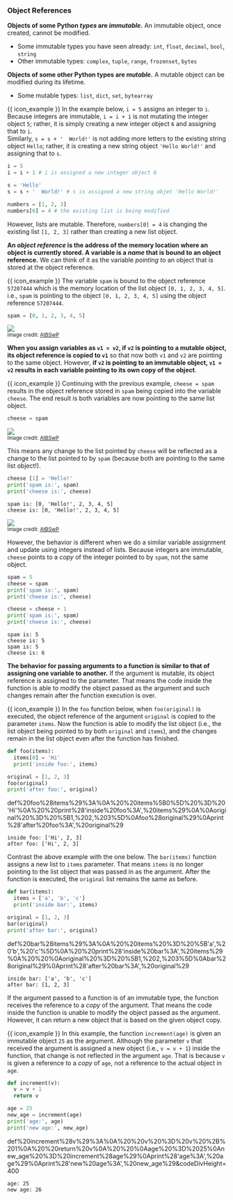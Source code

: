 ### Object References

**Objects of some Python _types_ are _immutable_.** An immutable object, once created, cannot be modified.

* Some immutable types you have seen already: `int`, `float`, `decimal`, `bool`, `string`
* Other immutable types: `complex`, `tuple`, `range`, `frozenset`, `bytes`


**Objects of some other Python types are _mutable_.** A mutable object can be modified during its lifetime.

* Some mutable types: `list`, `dict`, `set`, `bytearray`

<tip-box> 

{{ icon_example }} In the example below, `i = 5` assigns an integer to `i`. Because integers are immutable, `i = i + 1` is not mutating the integer object `5`; rather, it is simply creating a new integer object `6` and assigning that to `i`.<br>
Similarly, `s = s + '  World!'` is not adding more letters to the existing string object `Hello`; rather, it is creating a new string object `'Hello World!'` and assigning that to `s`.

```python
i = 5
i = i + 1 # i is assigned a new integer object 6

s = 'Hello'
s = s + '  World!' # s is assigned a new string objet 'Hello World!'

numbers = [1, 2, 3]
numbers[0] = 4 # the existing list is being modified
```

However, lists are mutable. Therefore, `numbers[0] = 4` is changing the existing list `[1, 2, 3]` rather than creating a new list object.

</tip-box>

 **An _object reference_ is the address of the memory location where an object is currently stored. A variable is a _name_ that is bound to an object reference.** We can think of it as the variable _pointing to_ an object that is stored at the object reference.

<tip-box> 

{{ icon_example }} The variable `spam` is bound to the object reference `57207444` which is the memory location of the list object `[0, 1, 2, 3, 4, 5]`. i.e., `spam` is pointing to the object `[0, 1, 2, 3, 4, 5]` using the object reference `57207444`.

```python
spam = [0, 1, 2, 3, 4, 5]
```
![](https://automatetheboringstuff.com/images/000081.jpg)<br>
<sub>Image credit: [AtBSwP](https://automatetheboringstuff.com)</sub>

</tip-box>

**When you assign variables as `v1 = v2`, if `v2` is pointing to a mutable object, its object reference is copied to `v1`** so that now both `v1` and `v2` are pointing to the same object. However, **if `v2` is pointing to an immutable object, `v1 = v2` results in each variable pointing to its own copy of the object**.

<tip-box> 

{{ icon_example }} Continuing with the previous example, `cheese = spam` results in the object reference stored in `spam` being copied into the variable `cheese`. The end result is both variables are now pointing to the same list object.

```python
cheese = spam
```

![](http://automatetheboringstuff.com/images/000082.jpg)<br>
<sub>Image credit: [AtBSwP](https://automatetheboringstuff.com)</sub>

This means any change to the list pointed by `cheese` will be reflected as a change to the list pointed to by `spam` (because both are pointing to the same list object!).

<include src="inputOutput.md" boilerplate>
<span id="input">

```python
cheese [1] = 'Hello!'
print('spam is:', spam)
print('cheese is:', cheese)
```
</span>
<span id="output">

```
spam is: [0, 'Hello!', 2, 3, 4, 5]
cheese is: [0, 'Hello!', 2, 3, 4, 5]
```
</span>
</include>

![](http://automatetheboringstuff.com/images/000071.jpg)<br>
<sub>Image credit: [AtBSwP](https://automatetheboringstuff.com)</sub>

However, the behavior is different when we do a similar variable assignment and update using integers instead of lists. Because integers are immutable, `cheese` points to a _copy_ of the integer pointed to by `spam`, not the same object.

<include src="inputOutput.md" boilerplate>
<span id="input">

```python
spam = 5
cheese = spam
print('spam is:', spam)
print('cheese is:', cheese)

cheese = cheese + 1
print('spam is:', spam)
print('cheese is:', cheese)
```
</span>
<span id="output">

```
spam is: 5
cheese is: 5
spam is: 5
cheese is: 6
```
</span>
</include>

</tip-box>

**The behavior for passing arguments to a function is similar to that of assigning one variable to another.** If the argument is mutable, its object reference is assigned to the parameter. That means the code inside the function is able to modify the object passed as the argument and such changes remain after the function execution is over. 

<tip-box> 

{{ icon_example }} In the `foo` function below, when `foo(original)` is executed, the object reference of the argument `original` is copied to the parameter `items`.  Now the function is able to modify the list object (i.e., the list object being pointed to by both `original` and `items`), and the changes remain in the list object even after the function has finished.

<include src="inputOutput.md" boilerplate>
<span id="input">

```python
def foo(items):
  items[0] = 'Hi'
  print('inside foo:', items)

original = [1, 2, 3]
foo(original)
print('after foo:', original)
```
</span>
<span id="output">
<include src="visualize.md" boilerplate >
  <span id="code">def%20foo%28items%29%3A%0A%20%20items%5B0%5D%20%3D%20'Hi'%0A%20%20print%28'inside%20foo%3A',%20items%29%0A%0Aoriginal%20%3D%20%5B1,%202,%203%5D%0Afoo%28original%29%0Aprint%28'after%20foo%3A',%20original%29</span>
</include>
<br>

```
inside foo: ['Hi', 2, 3]
after foo: ['Hi', 2, 3]
```
</span>
</include>

Contrast the above example with the one below. The `bar(items)` function assigns a new list to `items` parameter. That means `items` is no longer pointing to the list object that was passed in as the argument. After the function is executed, the `original` list remains the same as before.

<include src="inputOutput.md" boilerplate>
<span id="input">

```python
def bar(items):
  items = ['a', 'b', 'c']
  print('inside bar:', items)

original = [1, 2, 3]
bar(original)
print('after bar:', original)
```
</span>
<span id="output">

<include src="visualize.md" boilerplate >
<span id="code">def%20bar%28items%29%3A%0A%20%20items%20%3D%20%5B'a',%20'b',%20'c'%5D%0A%20%20print%28'inside%20bar%3A',%20items%29%0A%20%20%0Aoriginal%20%3D%20%5B1,%202,%203%5D%0Abar%28original%29%0Aprint%28'after%20bar%3A',%20original%29</span>
</include>
<br>

```
inside bar: ['a', 'b', 'c']
after bar: [1, 2, 3]
```
</span>
</include>

</tip-box>

If the argument passed to a function is of an immutable type, the function receives the reference to a _copy_ of the argument. That means the code inside the function is unable to modify the object passed as the argument. However, it can return a new object that is based on the given object copy.

<tip-box> 

{{ icon_example }} In this example, the function `increment(age)` is given an immutable object `25` as the argument. Although the parameter `v` that received the argument is assigned a new object (i.e., `v = v + 1`) inside the function, that change is not reflected in the argument `age`. That is because `v` is given a reference to a _copy_ of `age`, not a reference to the actual object in `age`.

<include src="inputOutput.md" boilerplate>
<span id="input">

```python
def increment(v):
  v = v + 1
  return v

age = 25
new_age = increment(age)
print('age:', age)
print('new age:', new_age)
```
</span>
<span id="output">

<include src="visualize.md" boilerplate >
<span id="code">def%20increment%28v%29%3A%0A%20%20v%20%3D%20v%20%2B%201%0A%20%20return%20v%0A%20%20%0Aage%20%3D%2025%0Anew_age%20%3D%20increment%28age%29%0Aprint%28'age%3A',%20age%29%0Aprint%28'new%20age%3A',%20new_age%29&codeDivHeight=400</span>
</include>
<br>

```
age: 25
new age: 26
```
</span>
</include>

</tip-box>

<include src="exercisePanel.md" boilerplate var-title="Swap Ends" var-file="e-swapEnds.md" />